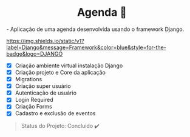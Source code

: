 <h1 align="center"> Agenda 📙 </h1>

<p align="justify"> - Aplicação de uma agenda desenvolvida usando o framework Django. </p>

https://img.shields.io/static/v1?label=Django&message=Framework&color=blue&style=for-the-badge&logo=DJANGO

- [X] Criação ambiente virtual instalação Django
- [X] Criação projeto e Core da aplicação 
- [X] Migrations
- [X] Criação super usuário
- [X] Autenticação de usuário
- [X] Login Required
- [X] Criação Forms
- [X] Cadastro e exclusão de eventos

> Status do Projeto: Concluido ✔️


